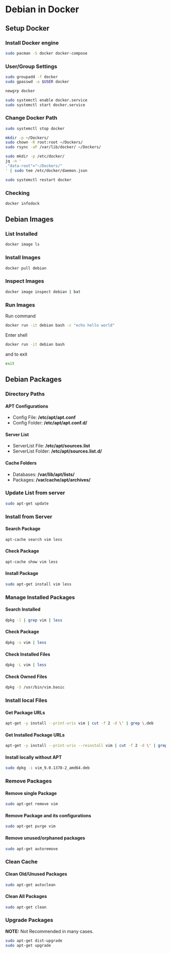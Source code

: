 # Debian in Docker

## Setup Docker

### Install Docker engine

```sh
sudo pacman -S docker docker-compose
```

### User/Group Settings

```sh
sudo groupadd -f docker
sudo gpasswd -a $USER docker

newgrp docker

sudo systemctl enable docker.service
sudo systemctl start docker.service
```

### Change Docker Path

```sh
sudo systemctl stop docker

mkdir -p ~/Dockers/
sudo chown -R root:root ~/Dockers/
sudo rsync -aP /var/lib/docker/ ~/Dockers/

sudo mkdir -p /etc/docker/
jq -n '
."data-root"="~/Dockers/"
' | sudo tee /etc/docker/daemon.json

sudo systemctl restart docker
```

### Checking

```sh
docker infodock
```

## Debian Images

### List Installed

```sh
docker image ls
```

### Install Images

```sh
docker pull debian
```

### Inspect Images

```sh
docker image inspect debian | bat
```

### Run Images

Run command

```sh
docker run -it debian bash -c "echo hello world"
```

Enter shell

```sh
docker run -it debian bash
```

and to exit

```sh
exit
```

## Debian Packages

### Directory Paths

#### APT Configurations

- Config File: **/etc/apt/apt.conf**
- Config Folder: **/etc/apt/apt.conf.d/**

#### Server List

- ServerList File: **/etc/apt/sources.list**
- ServerList Folder: **/etc/apt/sources.list.d/**

#### Cache Folders

- Databases: **/var/lib/apt/lists/**
- Packages: **/var/cache/apt/archives/**

### Update List from server

```sh
sudo apt-get update
```

### Install from Server

#### Search Package

```sh
apt-cache search vim less
```

#### Check Package

```sh
apt-cache show vim less
```

#### Install Package

```sh
sudo apt-get install vim less
```

### Manage Installed Packages

#### Search Installed

```sh
dpkg -l | grep vim | less
```

#### Check Package

```sh
dpkg -s vim | less
```

#### Check Installed Files

```sh
dpkg -L vim | less
```

#### Check Owned Files

```sh
dpkg -S /usr/bin/vim.basic
```

### Install local Files

#### Get Package URLs

```sh
apt-get -y install --print-uris vim | cut -f 2 -d \' | grep \.deb
````

#### Get Installed Package URLs

```sh
apt-get -y install --print-uris --reinstall vim | cut -f 2 -d \' | grep \.deb
```

#### Install locally without APT

```sh
sudo dpkg -i vim_9.0.1378-2_amd64.deb
```

### Remove Packages

#### Remove single Package

```sh
sudo apt-get remove vim
```

#### Remove Package and its configurations

```sh
sudo apt-get purge vim
```

#### Remove unused/orphaned packages

```sh
sudo apt-get autoremove
```

### Clean Cache

#### Clean Old/Unused Packages

```sh
sudo apt-get autoclean
```

#### Clean All Packages

```sh
sudo apt-get clean
```

### Upgrade Packages

**NOTE:** Not Recommended in many cases.

```sh
sudo apt-get dist-upgrade
sudo apt-get upgrade
```
